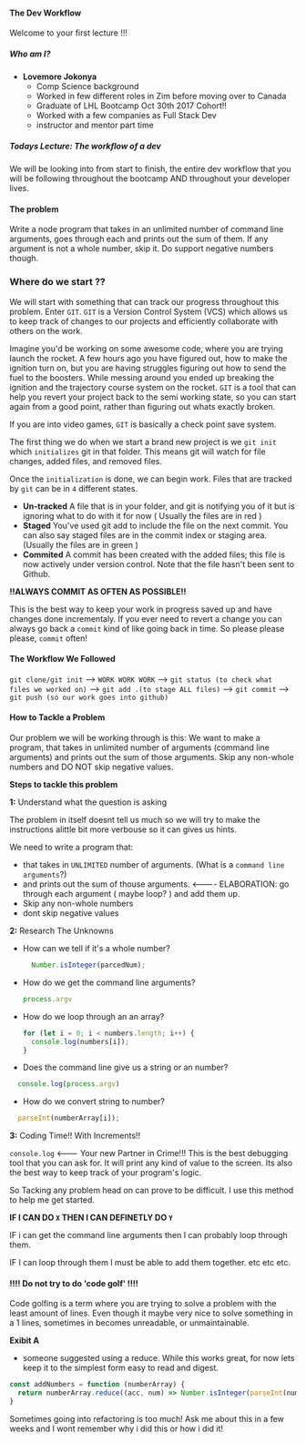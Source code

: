 #### The Dev Workflow

Welcome to your first lecture !!!

##### Who am I?

- __Lovemore Jokonya__
  - Comp Science background
  - Worked in few different roles in Zim before moving over to Canada
  - Graduate of LHL Bootcamp Oct 30th 2017 Cohort!!
  - Worked with a few companies as Full Stack Dev
  - instructor and mentor part time 

##### Todays Lecture: The workflow of a dev

We will be looking into from start to finish, the entire dev workflow that you will be following throughout the bootcamp AND throughout your developer lives.


#### The problem

Write a node program that takes in an unlimited number of command line arguments, goes through each and prints out the sum of them. If any argument is not a whole number, skip it. Do support negative numbers though.

### Where do we start ??

We will start with something that can track our progress throughout this problem. Enter `GIT`. `GIT` is a Version Control System (VCS) which allows us to keep track of changes to our projects and efficiently collaborate with others on the work.

Imagine you'd be working on some awesome code, where you are trying launch the rocket. A few hours ago you have figured out, how to make the ignition turn on, but you are having struggles figuring out how to send the fuel to the boosters. While messing around you ended up breaking the ignition and the trajectory course system on the rocket. `GIT` is a tool that can help you revert your project back to the semi working state, so you can start again from a good point, rather than figuring out whats exactly broken.

If you are into video games, `GIT` is basically a check point save system.

The first thing we do when we start a brand new project is we `git init` which `initializes` git in that folder. This means git will watch for file changes, added files, and removed files.

Once the `initialization` is done, we can begin work. Files that are tracked by `git` can be in `4` different states.

 - __Un-tracked__ A file that is in your folder, and git is notifying you of it but is ignoring what to do with it for now ( Usually the files are in red )
 - __Staged__ You've used git add to include the file on the next commit. You can also say staged files are in the commit index or staging area. (Usually the files are in green )
 - __Commited__ A commit has been created with the added files; this file is now actively under version control. Note that the file hasn't been sent to Github.

__!!ALWAYS COMMIT AS OFTEN AS POSSIBLE!!__

This is the best way to keep your work in progress saved up and have changes done incrementaly. If you ever need to revert a change you can always go back a `commit` kind of like going back in time. So please please please, `commit` often!

#### The Workflow We Followed

`git clone/git init` --> `WORK WORK WORK` --> `git status (to check what files we worked on)` --> `git add .(to stage ALL files)` --> `git commit` --> `git push (so our work goes into github)`

#### How to Tackle a Problem

Our problem we will be working through is this:
We want to make a program, that takes in unlimited number of arguments (command line arguments) and prints out the sum of those arguments. Skip any non-whole numbers and DO NOT skip negative values.

**Steps to tackle this problem**

**1:** Understand what the question is asking

The problem in itself doesnt tell us much so we will try to make the instructions alittle bit more verbouse so it can gives us hints.

We need to write a program that:

 - that takes in `UNLIMITED` number of arguments. (What is a `command line arguments`?)
 - and prints out the sum of thouse arguments. <---- ELABORATION: go through each argument ( maybe loop? ) and add them up.
 - Skip any non-whole numbers
 - dont skip negative values

**2:** Research The Unknowns

 - How can we tell if it's a whole number?

    ```js
      Number.isInteger(parcedNum);
    ```

 - How do we get the command line arguments?

    ```js
    process.argv
    ```

 - How do we loop through an an array?

    ```js
    for (let i = 0; i < numbers.length; i++) {
      console.log(numbers[i]);
    }
    ```

 - Does the command line give us a string or an number?

  ```js
    console.log(process.argv)
  ```

 - How do we convert string to number?

  ```js
    parseInt(numberArray[i]);
  ```


**3:** Coding Time!! With Increments!!

`console.log` <--- Your new Partner in Crime!!!
This is the best debugging tool that you can ask for. It will print any kind of value to the screen. Its also the best way to keep track of your program's logic.

So Tacking any problem head on can prove to be difficult. I use this method to help me get started.

**IF I CAN DO `X` THEN I CAN DEFINETLY DO `Y`**

IF i can get the command line arguments then I can probably loop through them.

IF I can loop through them I must be able to add them together. etc etc etc.

#### !!!! Do not try to do 'code golf' !!!!

Code golfing is a term where you are trying to solve a problem with the least amount of lines. Even though it maybe very nice to solve something in a 1 lines, sometimes in becomes unreadable, or unmaintainable.

__Exibit A__

- someone suggested using a reduce. While this works great, for now lets keep it to the simplest form easy to read and digest.

```js
const addNumbers = function (numberArray) {
  return numberArray.reduce((acc, num) => Number.isInteger(parseInt(num)) ? parseInt(num) + parseInt(acc) : acc);
}
```

Sometimes going into refactoring is too much! Ask me about this in a few weeks and I wont remember why i did this or how i did it!